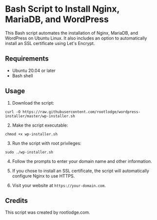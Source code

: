 # Bash Script to Install Nginx, MariaDB, and WordPress

This Bash script automates the installation of Nginx, MariaDB, and WordPress on Ubuntu Linux. It also includes an option to automatically install an SSL certificate using Let's Encrypt.

## Requirements

- Ubuntu 20.04 or later
- Bash shell

## Usage

1. Download the script:

```curl -O https://raw.githubusercontent.com/rootlodge/wordpress-installer/master/wp-installer.sh```


2. Make the script executable:

```chmod +x wp-installer.sh```


3. Run the script with root privileges:

```sudo ./wp-installer.sh```

4. Follow the prompts to enter your domain name and other information.

5. If you chose to install an SSL certificate, the script will automatically configure Nginx to use HTTPS.

6. Visit your website at `https://your-domain.com`.

## Credits

This script was created by rootlodge.com.
